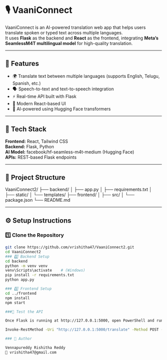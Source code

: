 # 🎙️ VaaniConnect

VaaniConnect is an AI-powered translation web app that helps users translate spoken or typed text across multiple languages.  
It uses **Flask** as the backend and **React** as the frontend, integrating **Meta’s SeamlessM4T multilingual model** for high-quality translation.

---

## 🚀 Features
- 🌍 Translate text between multiple languages (supports English, Telugu, Spanish, etc.)
- 🗣️ Speech-to-text and text-to-speech integration
- ⚡ Real-time API built with Flask
- 🎨 Modern React-based UI
- 🧠 AI-powered using Hugging Face transformers

---

## 🧩 Tech Stack
**Frontend:** React, Tailwind CSS  
**Backend:** Flask, Python  
**AI Model:** facebook/hf-seamless-m4t-medium (Hugging Face)  
**APIs:** REST-based Flask endpoints  

---

## 📁 Project Structure
VaaniConnect2/
├── backend/
│ ├── app.py
│ ├── requirements.txt
│ ├── static/
│ └── templates/
├── frontend/
│ ├── src/
│ └── package.json
└── README.md

---

## ⚙️ Setup Instructions

### 1️⃣ Clone the Repository
```bash
git clone https://github.com/vrishitha47/VaaniConnect2.git
cd VaaniConnect2
### 2️⃣ Backend Setup
cd backend
python -m venv venv
venv\Scripts\activate    # (Windows)
pip install -r requirements.txt
python app.py

### 3️⃣ Frontend Setup
cd ../frontend
npm install
npm start

###🧪 Test the API

Once Flask is running at http://127.0.0.1:5000, open PowerShell and run:

Invoke-RestMethod -Uri "http://127.0.0.1:5000/translate" -Method POST -Headers @{"Content-Type"="application/json"} -Body '{"text": "Hello, how are you?", "target_lang": "spa"}'

### 🩵 Author

Vennapureddy Rishitha Reddy
📧 vrishitha47@gmail.com
